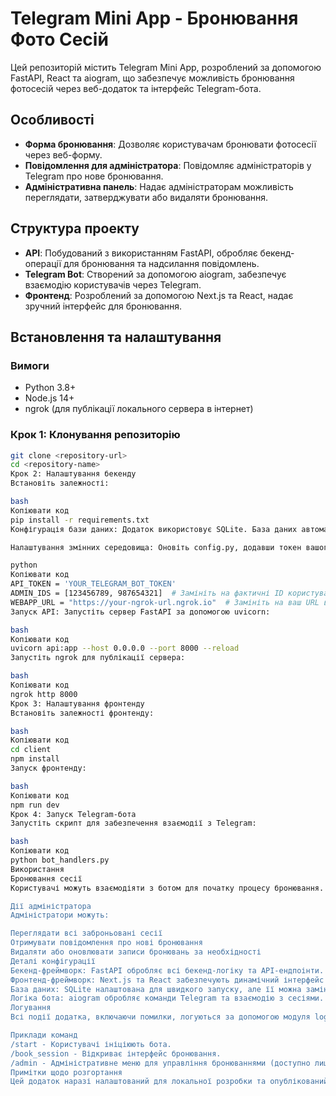 # Telegram Mini App - Бронювання Фото Сесій

Цей репозиторій містить Telegram Mini App, розроблений за допомогою FastAPI, React та aiogram, що забезпечує можливість бронювання фотосесій через веб-додаток та інтерфейс Telegram-бота.

## Особливості
- **Форма бронювання**: Дозволяє користувачам бронювати фотосесії через веб-форму.
- **Повідомлення для адміністратора**: Повідомляє адміністраторів у Telegram про нове бронювання.
- **Адміністративна панель**: Надає адміністраторам можливість переглядати, затверджувати або видаляти бронювання.

## Структура проекту
- **API**: Побудований з використанням FastAPI, обробляє бекенд-операції для бронювання та надсилання повідомлень.
- **Telegram Bot**: Створений за допомогою aiogram, забезпечує взаємодію користувачів через Telegram.
- **Фронтенд**: Розроблений за допомогою Next.js та React, надає зручний інтерфейс для бронювання.

## Встановлення та налаштування

### Вимоги
- Python 3.8+
- Node.js 14+
- ngrok (для публікації локального сервера в інтернет)

### Крок 1: Клонування репозиторію

```bash
git clone <repository-url>
cd <repository-name>
Крок 2: Налаштування бекенду
Встановіть залежності:

bash
Копіювати код
pip install -r requirements.txt
Конфігурація бази даних: Додаток використовує SQLite. База даних автоматично ініціалізується, а таблиці створюються під час запуску програми.

Налаштування змінних середовища: Оновіть config.py, додавши токен вашого Telegram-бота та ID адміністраторів:

python
Копіювати код
API_TOKEN = 'YOUR_TELEGRAM_BOT_TOKEN'
ADMIN_IDS = [123456789, 987654321]  # Замініть на фактичні ID користувачів Telegram
WEBAPP_URL = "https://your-ngrok-url.ngrok.io"  # Замініть на ваш URL від ngrok
Запуск API: Запустіть сервер FastAPI за допомогою uvicorn:

bash
Копіювати код
uvicorn api:app --host 0.0.0.0 --port 8000 --reload
Запустіть ngrok для публікації сервера:

bash
Копіювати код
ngrok http 8000
Крок 3: Налаштування фронтенду
Встановіть залежності фронтенду:

bash
Копіювати код
cd client
npm install
Запуск фронтенду:

bash
Копіювати код
npm run dev
Крок 4: Запуск Telegram-бота
Запустіть скрипт для забезпечення взаємодії з Telegram:

bash
Копіювати код
python bot_handlers.py
Використання
Бронювання сесії
Користувачі можуть взаємодіяти з ботом для початку процесу бронювання. Бот надішле веб-посилання на форму, де користувачі можуть вказати свої дані, включаючи ім'я, електронну адресу, телефон і бажану дату проведення сесії.

Дії адміністратора
Адміністратори можуть:

Переглядати всі заброньовані сесії
Отримувати повідомлення про нові бронювання
Видаляти або оновлювати записи бронювань за необхідності
Деталі конфігурації
Бекенд-фреймворк: FastAPI обробляє всі бекенд-логіку та API-ендпоінти.
Фронтенд-фреймворк: Next.js та React забезпечують динамічний інтерфейс користувача.
База даних: SQLite налаштована для швидкого запуску, але її можна замінити на іншу базу даних.
Логіка бота: aiogram обробляє команди Telegram та взаємодію з сесіями.
Логування
Всі події додатка, включаючи помилки, логуються за допомогою модуля logging в Python.

Приклади команд
/start - Користувачі ініціюють бота.
/book_session - Відкриває інтерфейс бронювання.
/admin - Адміністративне меню для управління бронюваннями (доступно лише для ADMIN_IDS).
Примітки щодо розгортання
Цей додаток наразі налаштований для локальної розробки та опублікований через ngrok. Для продакшену рекомендується використовувати захищений, постійний хостинг замість ngrok для стабільного доступу в інтернет.

